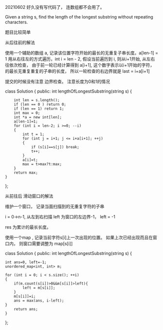 20210602 好久没有写代码了， 连数组都不会用了。 

Given a string s, find the length of the longest substring without repeating characters.

题目比较简单

从后往前的解法

使用一个辅助的数组 a, 记录该位置字符开始的最长的无重复子串长度。a[len-1] = 1 
用从右往左的方式遍历，int i = len - 2,  假设当前遍历到 i, 则从i+1开始, 从左右往依次检查， 由于前一轮已经计算得到 a[i+1], 这个数字表示以i+1开始的字符，的最长无重复重复的子串的长度， 所以一轮检查的右边界就是 last = i+a[i+1]  

提交的时候没有注意 边界检查。 注意长度为0和1的情况


class Solution {
public:
    int lengthOfLongestSubstring(string s) {

    	int len = s.length();
        if (len == 0 ) return 0;
        if (len == 1) return 1;
    	int max = 0;
    	int *a = new int[len];
    	a[len-1]=1;
    	for (int i = len-2; i >=0; --i)
    	{
    		int t = 1;
    		for (int j = i+1; j <= i+a[i+1]; ++j)
    		{
    			if (s[i]==s[j]) break;
    			t++;
    		}
    		a[i]=t;
    		max = t>max?t:max; 
    	}
    	return max;
    }
};

从前往后 滑动窗口的解法

维护一个窗口， 记录当面扫描到的无重复字符的子串

i = 0->n-1, 从左到右扫描
left 为窗口的左边界-1， left = -1

res 为累计的最长长度。

使用一个map , 记录当前字符s[i]上一次出现的位置。 如果上次已经出现而且在窗口内， 则窗口需要调整为 map[s[i]]

class Solution {
public:
    int lengthOfLongestSubstring(string s) {
    
    int ans=0, left=-1;
    unordered_map<int, int> m;

    for (int i = 0; i < s.size(); ++i)
    {
        if(m.count(s[i])>0&&m[s[i]]>left){
            left = m[s[i]];
        }
        m[s[i]]=i;
        ans = max(ans, i-left);
    }
    	return ans;
    }
};